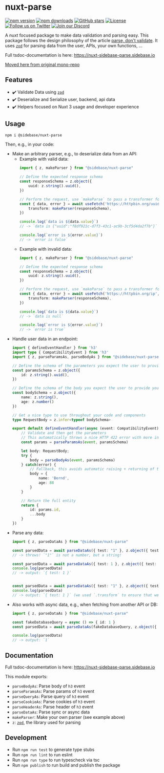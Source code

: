 # nuxt-parse

[![npm version][npm-version-src]][npm-version-href]
[![npm downloads][npm-downloads-src]][npm-downloads-href]
[![GitHub stars](https://badgen.net/github/stars/sidebase/nuxt-parse)](https://GitHub.com/sidebase/nuxt-parse/)
[![License][license-src]][license-href]
[![Follow us on Twitter](https://badgen.net/badge/icon/twitter?icon=twitter&label)](https://twitter.com/sidebase_io)
[![Join our Discord](https://badgen.net/badge/icon/discord?icon=discord&label)](https://discord.gg/9MUHR8WT9B)

A nuxt focused package to make data validation and parsing easy. This package follows the design philosophy of the article [parse, don't validate](https://lexi-lambda.github.io/blog/2019/11/05/parse-don-t-validate/). It uses [`zod`](https://github.com/colinhacks/zod) for parsing data from the user, APIs, your own functions, ...

Full tsdoc-documentation is here: https://nuxt-sidebase-parse.sidebase.io

[Moved here from original mono-repo](https://github.com/sidebase/sidebase-libs/tree/main/packages/nuxt-sidebase-parse)

## Features

- ✔️ Validate Data using [`zod`](https://github.com/colinhacks/zod)
- ✔️ Deserialize and Serialize user, backend, api data
- ✔️ Helpers focused on Nuxt 3 usage and developer experience

## Usage


```bash
npm i @sidebase/nuxt-parse
```

Then, e.g., in your code:

- Make an arbitrary parser, e.g., to deserialize data from an API:
    - Example with valid data:
        ```ts
        import { z, makeParser } from "@sidebase/nuxt-parse"

        // Define the expected response schema
        const responseSchema = z.object({
            uuid: z.string().uuid(),
        })

        // Perform the request, use `makeParse` to pass a transformer for the data
        const { data, error } = await useFetch('https://httpbin.org/uuid', {
            transform: makeParser(responseSchema),
        })

        console.log(`data is ${data.value}`)
        // -> `data is {"uuid":"f8df921c-d7f3-43c1-ac9b-3cf5d4da2f7b"}`

        console.log(`error is ${error.value}`)
        // -> `error is false`
        ```
    - Example with invalid data:
        ```ts
        import { z, makeParser } from "@sidebase/nuxt-parse"

        // Define the expected response schema
        const responseSchema = z.object({
            uuid: z.string().uuid(),
        })

        // Perform the request, use `makeParse` to pass a transformer for the data
        const { data, error } = await useFetch('https://httpbin.org/ip', {
            transform: makeParser(responseSchema),
        })

        console.log(`data is ${data.value}`)
        // -> `data is null`

        console.log(`error is ${error.value}`)
        // -> `error is true`
        ```
- Handle user data in an endpoint:
    ```ts
    import { defineEventHandler } from 'h3'
    import type { CompatibilityEvent } from 'h3'
    import { z, parseParamsAs, parseBodyAs } from "@sidebase/nuxt-parse"

    // Define the schema of the parameters you expect the user to provide you with
    const paramsSchema = z.object({
        id: z.string().uuid(),
    })

    // Define the schema of the body you expect the user to provide you with
    const bodySchema = z.object({
        name: z.string(),
        age: z.number()
    })

    // Get a nice type to use throughout your code and components
    type RequestBody = z.infer<typeof bodySchema>

    export default defineEventHandler(async (event: CompatibilityEvent) => {
        // Validate and then get the parameters
        // This automatically throws a nice HTTP 422 error with more information if the data is invalid
        const params = parseParamsAs(event, paramsSchema)

        let body: RequestBody;
        try {
            body = parseBodyAs(event, paramsSchema)
        } catch(error) {
            // Fallback, this avoids automatic raising + returning of the HTTP 422 error
            body = {
                name: 'Bernd',
                age: 88
            }
        }

        // Return the full entity
        return {
            id: params.id,
            ...body
        }
    })
    ```
- Parse any data:
    ```ts
    import { z, parseDataAs } from "@sidebase/nuxt-parse"

    const parsedData = await parseDataAs({ test: "1" }, z.object({ test: z.number() )}))
    // -> throws! `"1"` is not a number, but a string!

    const parsedData = await parseDataAs({ test: 1 }, z.object({ test: z.number() )}))
    console.log(parsedData)
    // -> output: `{ test: 1 }`


    const parsedData = await parseDataAs({ test: "1" }, z.object({ test: z.string().transform(v => parseInt(v)) )}))
    console.log(parsedData)
    // -> output: `{ test: 1 }` (we used `.transform` to ensure that we get a number)
    ```
- Also works with async data, e.g., when fetching from another API or DB:
    ```ts
    import { z, parseDataAs } from "@sidebase/nuxt-parse"

    const fakeDatabaseQuery = async () => { id: 1 }
    const parsedData = await parseDataAs(fakeDatabaseQuery, z.object({ id: z.number() )}))

    console.log(parsedData)
    // -> output: `1`
    ```

## Documentation

Full tsdoc-documentation is here: https://nuxt-sidebase-parse.sidebase.io

This module exports:
- `parseBodyAs`: Parse body of `h3` event
- `parseParamsAs`: Parse params of `h3` event
- `parseQueryAs`: Parse query of `h3` event
- `parseCookieAs`: Parse cookies of `h3` event
- `parseHeaderAs`: Parse header of `h3` event
- `parseDataAs`: Parse sync or async data
- `makeParser`: Make your own parser (see example above)
- `z`: [`zod`](https://github.com/colinhacks/zod), the library used for parsing


<!-- Badges -->
[npm-version-src]: https://img.shields.io/npm/v/@sidebase/nuxt-parse/latest.svg
[npm-version-href]: https://npmjs.com/package/@sidebase/nuxt-parse

[npm-downloads-src]: https://img.shields.io/npm/dt/@sidebase/nuxt-parse.svg
[npm-downloads-href]: https://npmjs.com/package/@sidebase/nuxt-parse

[license-src]: https://img.shields.io/npm/l/@sidebase/nuxt-parse.svg
[license-href]: https://npmjs.com/package/@sidebase/nuxt-parse

## Development

- Run `npm run test` to generate type stubs
- Run `npm run lint` to run eslint
- Run `npm run type` to run typescheck via tsc
- Run `npm publish` to run build and publish the package
